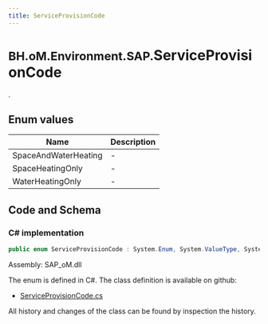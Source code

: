 ```yaml
---
title: ServiceProvisionCode
---
```


# <small>BH.oM.Environment.SAP.</small>**ServiceProvisionCode**

.

## Enum values

| Name            | Description                                                    |
|-----------------|----------------------------------------------------------------|
| SpaceAndWaterHeating |  -  |
| SpaceHeatingOnly |  -  |
| WaterHeatingOnly |  -  |


## Code and Schema

### C# implementation

``` C# title="C#"
public enum ServiceProvisionCode : System.Enum, System.ValueType, System.IComparable, System.ISpanFormattable, System.IFormattable, System.IConvertible
```

Assembly: SAP_oM.dll

The enum is defined in C#. The class definition is available on github:

- [ServiceProvisionCode.cs](https://github.com/BHoM/SAP_Toolkit/blob/develop/SAP_oM/Enums\ServiceProvisionCode.cs)

All history and changes of the class can be found by inspection the history.
